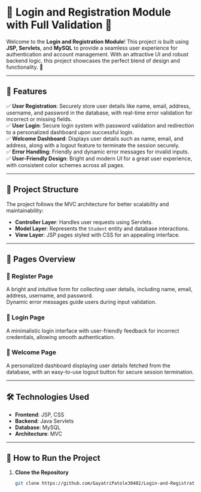 # 🌟 Login and Registration Module with Full Validation 🌟

Welcome to the **Login and Registration Module**! This project is built using **JSP, Servlets**, and **MySQL** to provide a seamless user experience for authentication and account management. With an attractive UI and robust backend logic, this project showcases the perfect blend of design and functionality. 🚀

---

## 🌟 Features

✅ **User Registration**: Securely store user details like name, email, address, username, and password in the database, with real-time error validation for incorrect or missing fields.  
✅ **User Login**: Secure login system with password validation and redirection to a personalized dashboard upon successful login.  
✅ **Welcome Dashboard**: Displays user details such as name, email, and address, along with a logout feature to terminate the session securely.  
✅ **Error Handling**: Friendly and dynamic error messages for invalid inputs.  
✅ **User-Friendly Design**: Bright and modern UI for a great user experience, with consistent color schemes across all pages.

---

## 📂 Project Structure

The project follows the MVC architecture for better scalability and maintainability:

- **Controller Layer**: Handles user requests using Servlets.  
- **Model Layer**: Represents the `Student` entity and database interactions.  
- **View Layer**: JSP pages styled with CSS for an appealing interface.  

---

## 🎨 Pages Overview

### 🔹 Register Page  
A bright and intuitive form for collecting user details, including name, email, address, username, and password.  
Dynamic error messages guide users during input validation.

### 🔹 Login Page  
A minimalistic login interface with user-friendly feedback for incorrect credentials, allowing smooth authentication.

### 🔹 Welcome Page  
A personalized dashboard displaying user details fetched from the database, with an easy-to-use logout button for secure session termination.

---

## 🛠️ Technologies Used

- **Frontend**: JSP, CSS  
- **Backend**: Java Servlets  
- **Database**: MySQL  
- **Architecture**: MVC  

---

## 🚀 How to Run the Project

1. **Clone the Repository**  
   ```bash
   git clone https://github.com/GayatriPatole30402/Login-and-Registration-Module
